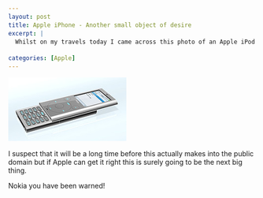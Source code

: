 ```yaml
--- 
layout: post
title: Apple iPhone - Another small object of desire
excerpt: |
  Whilst on my travels today I came across this photo of an Apple iPod phone.  Yes please is all I can say. It seems that the development is not going too well and that an initial release of Q3 2006 may be delayed until 2007. 

categories: [Apple]
---
```

![iPhone][1]

I suspect that it will be a long time before this actually makes into the public domain but if Apple can get it right this is surely going to be the next big thing.

Nokia you have been warned!

 [1]: /images/articles/apple_mobile.jpg "iPhone"

